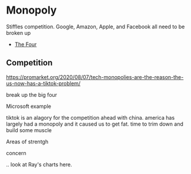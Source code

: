 
# Monopoly
Stiffles competition. Google, Amazon, Apple, and Facebook all need to be broken up

- [The Four](/)

## Competition

https://promarket.org/2020/08/07/tech-monopolies-are-the-reason-the-us-now-has-a-tiktok-problem/


break up the big four

Microsoft example

tiktok is an alagory for the competition ahead with china.
america has largely had a monopoly and it caused us to get fat. time to trim down and build some muscle


Areas of strentgh

concern

.. look at Ray's charts here.